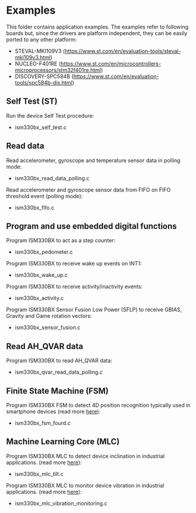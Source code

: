 # Examples

This folder contains application examples. The examples refer to following boards but, since the drivers are platform independent, they can be easily ported to any other platform:

- STEVAL-MKI109V3 (https://www.st.com/en/evaluation-tools/steval-mki109v3.html)
- NUCLEO-F401RE (https://www.st.com/en/microcontrollers-microprocessors/stm32f401re.html)
- DISCOVERY-SPC584B (https://www.st.com/en/evaluation-tools/spc584b-dis.html)

## Self Test (ST)

Run the device Self Test procedure:

  - ism330bx_self_test.c

## Read data

Read accelerometer, gyroscope and temperature sensor data in polling mode:

  - ism330bx_read_data_polling.c

Read accelerometer and gyroscope sensor data from FIFO on FIFO threshold event (polling mode):

  - ism330bx_fifo.c

## Program and use embedded digital functions

Program ISM330BX to act as a step counter:

  - ism330bx_pedometer.c

Program ISM330BX to receive wake up events on INT1:

  - ism330bx_wake_up.c

Program ISM330BX to receive activity/inactivity events:

  - ism330bx_activity.c

Program ISM330BX Sensor Fusion Low Power (SFLP) to receive GBIAS, Gravity and Game rotation vectors:

  - ism330bx_sensor_fusion.c

## Read AH_QVAR data

Program ISM330BX to read AH_QVAR data:

  - ism330bx_qvar_read_data_polling.c
## Finite State Machine (FSM)

Program ISM330BX FSM to detect 4D position recognition typically used in smartphone devices (read more [here](https://github.com/STMicroelectronics/STMems_Finite_State_Machine/blob/master/application_examples/ism330bx/FourD%20position%20recognition/README.md)):

  - ism330bx_fsm_fourd.c

## Machine Learning Core (MLC)

Program ISM330BX MLC to detect device inclination in industrial applications. (read more [here](https://github.com/STMicroelectronics/STMems_Machine_Learning_Core/blob/master/application_examples/ism330bx/tilt_angle_mode0/README.md)):

  - ism330bx_mlc_tilt.c

Program ISM330BX MLC to monitor device vibration in industrial applications. (read more [here](https://github.com/STMicroelectronics/STMems_Machine_Learning_Core/blob/master/application_examples/ism330bx/Vibration%20monitoring/README.md)):

  - ism330bx_mlc_vibration_monitoring.c

